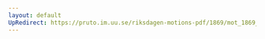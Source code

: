 ```yaml
---
layout: default
UpRedirect: https://pruto.im.uu.se/riksdagen-motions-pdf/1869/mot_1869__ak__47.pdf
---
```

